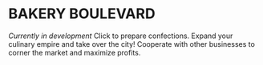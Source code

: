 # BAKERY BOULEVARD 
_Currently in development_
Click to prepare confections.
Expand your culinary empire and take over the city!
Cooperate with other businesses to corner the market and maximize profits.